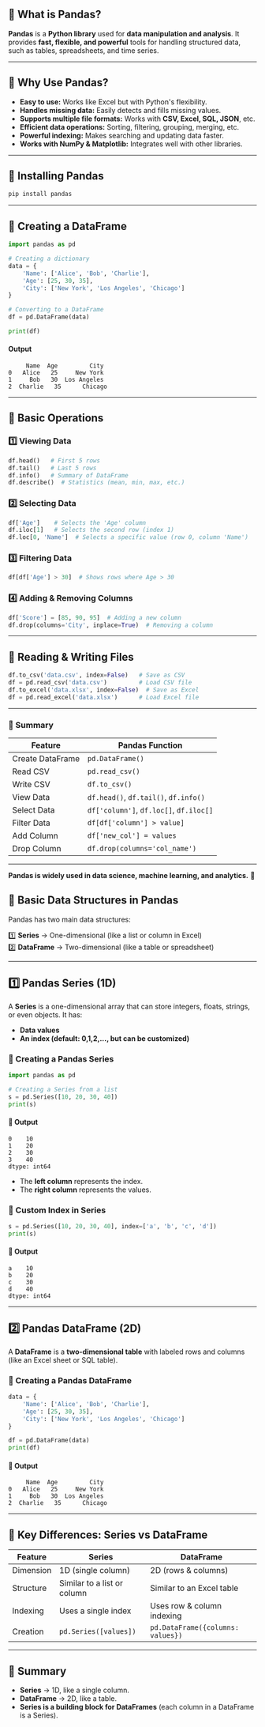 ## **🔹 What is Pandas?**  

**Pandas** is a **Python library** used for **data manipulation and analysis**. It provides **fast, flexible, and powerful** tools for handling structured data, such as tables, spreadsheets, and time series.

---

## **🔹 Why Use Pandas?**
- **Easy to use:** Works like Excel but with Python's flexibility.
- **Handles missing data:** Easily detects and fills missing values.
- **Supports multiple file formats:** Works with **CSV, Excel, SQL, JSON**, etc.
- **Efficient data operations:** Sorting, filtering, grouping, merging, etc.
- **Powerful indexing:** Makes searching and updating data faster.
- **Works with NumPy & Matplotlib:** Integrates well with other libraries.

---

## **🔹 Installing Pandas**
```bash
pip install pandas
```

---

## **🔹 Creating a DataFrame**
```python
import pandas as pd

# Creating a dictionary
data = {
    'Name': ['Alice', 'Bob', 'Charlie'],
    'Age': [25, 30, 35],
    'City': ['New York', 'Los Angeles', 'Chicago']
}

# Converting to a DataFrame
df = pd.DataFrame(data)

print(df)
```
#### **Output**
```
     Name  Age         City
0   Alice   25     New York
1     Bob   30  Los Angeles
2  Charlie   35      Chicago
```

---

## **🔹 Basic Operations**
### **1️⃣ Viewing Data**
```python
df.head()   # First 5 rows
df.tail()   # Last 5 rows
df.info()   # Summary of DataFrame
df.describe()  # Statistics (mean, min, max, etc.)
```

### **2️⃣ Selecting Data**
```python
df['Age']    # Selects the 'Age' column
df.iloc[1]   # Selects the second row (index 1)
df.loc[0, 'Name']  # Selects a specific value (row 0, column 'Name')
```

### **3️⃣ Filtering Data**
```python
df[df['Age'] > 30]  # Shows rows where Age > 30
```

### **4️⃣ Adding & Removing Columns**
```python
df['Score'] = [85, 90, 95]  # Adding a new column
df.drop(columns='City', inplace=True)  # Removing a column
```

---

## **🔹 Reading & Writing Files**
```python
df.to_csv('data.csv', index=False)   # Save as CSV
df = pd.read_csv('data.csv')         # Load CSV file
df.to_excel('data.xlsx', index=False)  # Save as Excel
df = pd.read_excel('data.xlsx')      # Load Excel file
```

---

### **🔹 Summary**
| Feature | Pandas Function |
|---------|---------------|
| Create DataFrame | `pd.DataFrame()` |
| Read CSV | `pd.read_csv()` |
| Write CSV | `df.to_csv()` |
| View Data | `df.head()`, `df.tail()`, `df.info()` |
| Select Data | `df['column']`, `df.loc[]`, `df.iloc[]` |
| Filter Data | `df[df['column'] > value]` |
| Add Column | `df['new_col'] = values` |
| Drop Column | `df.drop(columns='col_name')` |

---

**Pandas is widely used in data science, machine learning, and analytics.** 🚀  
## **🔹 Basic Data Structures in Pandas**
Pandas has two main data structures:  

1️⃣ **Series** → One-dimensional (like a list or column in Excel)  
2️⃣ **DataFrame** → Two-dimensional (like a table or spreadsheet)  

---

## **1️⃣ Pandas Series (1D)**
A **Series** is a one-dimensional array that can store integers, floats, strings, or even objects. It has:
- **Data values**
- **An index (default: 0,1,2,..., but can be customized)**  

### **🔹 Creating a Pandas Series**
```python
import pandas as pd

# Creating a Series from a list
s = pd.Series([10, 20, 30, 40])
print(s)
```
#### **🔹 Output**
```
0    10
1    20
2    30
3    40
dtype: int64
```
- The **left column** represents the index.
- The **right column** represents the values.

### **🔹 Custom Index in Series**
```python
s = pd.Series([10, 20, 30, 40], index=['a', 'b', 'c', 'd'])
print(s)
```
#### **🔹 Output**
```
a    10
b    20
c    30
d    40
dtype: int64
```
---

## **2️⃣ Pandas DataFrame (2D)**
A **DataFrame** is a **two-dimensional table** with labeled rows and columns (like an Excel sheet or SQL table).

### **🔹 Creating a Pandas DataFrame**
```python
data = {
    'Name': ['Alice', 'Bob', 'Charlie'],
    'Age': [25, 30, 35],
    'City': ['New York', 'Los Angeles', 'Chicago']
}

df = pd.DataFrame(data)
print(df)
```
#### **🔹 Output**
```
     Name  Age         City
0   Alice   25     New York
1     Bob   30  Los Angeles
2  Charlie   35      Chicago
```
---

## **🔹 Key Differences: Series vs DataFrame**
| Feature | Series | DataFrame |
|---------|--------|-----------|
| Dimension | 1D (single column) | 2D (rows & columns) |
| Structure | Similar to a list or column | Similar to an Excel table |
| Indexing | Uses a single index | Uses row & column indexing |
| Creation | `pd.Series([values])` | `pd.DataFrame({columns: values})` |

---

## **🔹 Summary**
- **Series** → 1D, like a single column.
- **DataFrame** → 2D, like a table.
- **Series is a building block for DataFrames** (each column in a DataFrame is a Series).  
